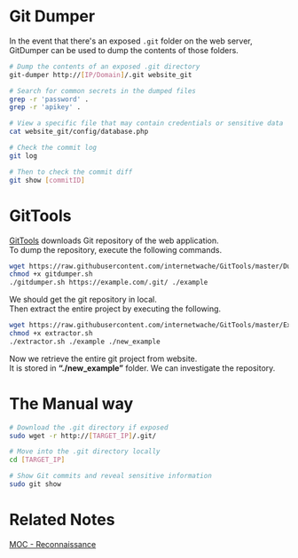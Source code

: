 # Git Dumper

In the event that there's an exposed `.git` folder on the web server, GitDumper can be used to dump the contents of those folders.

```bash
# Dump the contents of an exposed .git directory
git-dumper http://[IP/Domain]/.git website_git

# Search for common secrets in the dumped files
grep -r 'password' .
grep -r 'apikey' .

# View a specific file that may contain credentials or sensitive data
cat website_git/config/database.php

# Check the commit log
git log

# Then to check the commit diff
git show [commitID]
```

# GitTools

[GitTools](https://github.com/internetwache/GitTools) downloads Git repository of the web application.  
To dump the repository, execute the following commands.

```bash
wget https://raw.githubusercontent.com/internetwache/GitTools/master/Dumper/gitdumper.sh
chmod +x gitdumper.sh
./gitdumper.sh https://example.com/.git/ ./example
```

We should get the git repository in local.  
Then extract the entire project by executing the following.

```bash
wget https://raw.githubusercontent.com/internetwache/GitTools/master/Extractor/extractor.sh
chmod +x extractor.sh
./extractor.sh ./example ./new_example
```

Now we retrieve the entire git project from website.  
It is stored in **“./new_example”** folder. We can investigate the repository.

# The Manual way

```bash
# Download the .git directory if exposed
sudo wget -r http://[TARGET_IP]/.git/

# Move into the .git directory locally
cd [TARGET_IP]

# Show Git commits and reveal sensitive information
sudo git show
```

# Related Notes

[MOC - Reconnaissance](../0%20-%20MOCs/MOC%20-%20Reconnaissance.md)
